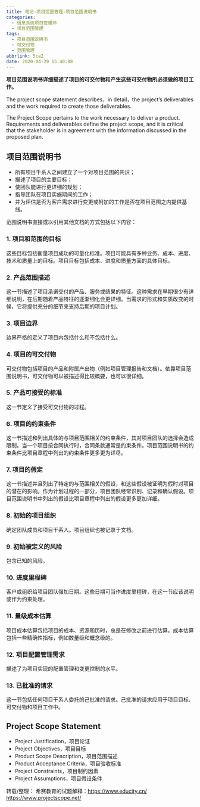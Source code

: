 ```yaml
---
title: 笔记-项目范围管理-项目范围说明书
categories:
  - 信息系统项目管理师
  - 项目范围管理
tags:
  - 项目范围说明书
  - 可交付物
  - 范围管理
abbrlink: 5ce2
date: 2020-04-29 15:40:08
---
```


**项目范围说明书详细描述了项目的可交付物和产生这些可交付物所必须做的项目工作。**

The project scope statement describes，in detail，the project’s deliverables and the work required to create those deliverables.

The Project Scope pertains to the work necessary to deliver a product. Requirements and deliverables define the project scope, and it is critical that the stakeholder is in agreement with the information discussed in the proposed plan.

<!-- more -->
## 项目范围说明书

- 所有项目千系人之间建立了一个对项目范围的共识；
- 描述了项目的主要目标；
- 使团队能进行更详细的规划；
- 指导团队在项目实施期间的工作；
- 并为评估是否为客户需求进行变更或附加的工作是否在项目范围之内提供基线。
  
范围说明书直接或以引用其他文档的方式包括以下内容：

### 1. 项目和范围的目标

这些目标包括衡量项目成功的可量化标准。项目可能具有多种业务、成本、进度、技术和质量上的目标。项目目标包括成本、进度和质量方面的具体目标。

### 2. 产品范围描述

这一节描述了项目承诺交付的产品、服务或结果的特征。这种需求在早期很少有详细说明，在后期随着产品特征的逐渐细化会更详细。当需求的形式和实质改变的时候，它将提供充分的细节来支持后期的项目计划。

### 3. 项目边界

边界严格的定义了项目内包括什么和不包括什么。

### 4. 项目的可交付物

可交付物包括项目的产品和附属产出物（例如项目管理报告和文档）。依靠项目范围说明书，可交付物可以被描述得比较概要，也可以很详细。

### 5. 产品可接受的标准

这一节定义了接受可交付物的过程。

### 6. 项目的约束条件

这一节描述和列出具体的与项目范围相关的约束条件，其对项目团队的选择会造成限制。当一个项目按合同执行时，合同条款通常是约束条件。项目范围说明书的约束条件比项目章程中列出的约束条件更多更为详尽。

### 7. 项目的假定

这一节描述并且列出了特定的与范围相关的假设，和这些假设被证明为假时对项目的潜在的影响。作为计划过程的一部分，项目团队经常识别、记录和确认假设。项目范围说明书中列出的假设比项目章程中列出的假设更多更加详细。

### 8. 初始的项目组织

确定团队成员和项目干系人。项目组织也被记录于文档。

### 9. 初始被定义的风险

包含已知的风险。

### 10. 进度里程碑

客户或组织给项目团队强加日期。这些日期可当作进度里程碑，在这一节应该说明或作为约束处理。

### 11. 量级成本估算

项目成本估算包括项目的成本、资源和历时，总是在修改之前进行估算。成本估算包括一些精确性指标，例如数量级和概念级的。

### 12. 项目配置管理需求

描述了为项目实现的配置管理和变更控制的水平。

### 13. 已批准的请求

这一节包括任何项目干系人委托的己批准的请求。己批准的请求应用于项目目标、可交付物和项目工作中。

## Project Scope Statement

- Project Justification，项目论证
- Project Objectives，项目目标
- Product Scope Description，项目范围描述
- Product Acceptance Criteria，项目验收标准
- Project Constraints，项目制约因素
- Project Assumptions，项目假设条件

转载/整理：
希赛教育的试题解释：<https://www.educity.cn/>
<https://www.projectscope.net/>
